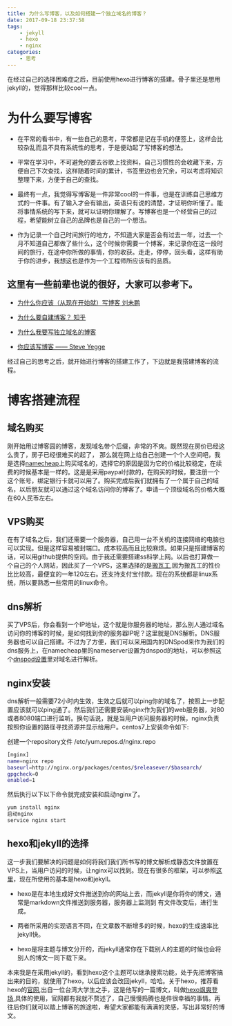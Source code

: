 ```yaml
---
title: 为什么写博客，以及如何搭建一个独立域名的博客？
date: 2017-09-18 23:37:58
tags: 
    - jekyll 
    - hexo 
    - nginx
categories: 
    - 思考
---
```


在经过自己的选择困难症之后，目前使用hexo进行博客的搭建。骨子里还是想用jekyll的，觉得那样比较cool一点。

# 为什么要写博客

* 在平常的看书中，有一些自己的思考，平常都是记在手机的便签上，这样会比较杂乱而且不具有系统性的思考，于是便动起了写博客的想法。

* 平常在学习中，不可避免的要去谷歌上找资料，自己习惯性的会收藏下来，方便自己下次查找，这样随着时间的累计，书签里边也会冗余，可以考虑将知识整理下来，方便于自己的查找。

* 最终有一点，我觉得写博客是一件非常cool的一件事，也是在训练自己思维方式的一件事。有了输入才会有输出，英语只有说的清楚，才证明你听懂了。能将事情系统的写下来，就可以证明你理解了。写博客也是一个经营自己的过程，希望能树立自己的品牌也是自己的一个想法。

* 作为记录一个自己时间旅行的地方，不知道大家是否会有过去一年，过去一个月不知道自己都做了些什么，这个时候你需要一个博客，来记录你在这一段时间的旅行，在途中你所做的事情，你的收获。走走，停停，回头看，这样有助于你的进步，我想这也是作为一个工程师所应该有的品质。

<!--more-->

## 这里有一些前辈也说的很好，大家可以参考下。

* [为什么你应该（从现在开始就）写博客 刘未鹏][liuweipeng]

* [为什么要自建博客？ 知乎][blogzhihu]

* [为什么我要写独立域名的博客][whyblog]

* [你应该写博客 —— Steve Yegge][blogsteve]

经过自己的思考之后，就开始进行博客的搭建工作了，下边就是我搭建博客的流程。

# 博客搭建流程

## 域名购买
     
刚开始用过博客园的博客，发现域名带个后缀，非常的不爽。既然现在房价已经这么贵了，房子已经很难买的起了， 那么就在网上给自己创建一个个人空间吧，我是选择[namecheap][namecheap]上购买域名的，选择它的原因是因为它的价格比较稳定，在续费的时候基本是一样的。这是是采用paypal付款的，在购买的时候，要注册一个这个账号，绑定银行卡就可以用了。购买完成后我们就拥有了一个属于自己的域名，以后朋友就可以通过这个域名访问你的博客了。申请一个顶级域名的价格大概在60人民币左右。

## VPS购买

在有了域名之后，我们还需要一个服务器，自己用一台不关机的连接网络的电脑也可以实现。但是这样容易被封端口。成本较高而且比较麻烦。如果只是搭建博客的话，可以用github提供的空间。由于我还需要搭建ss科学上网。以后也打算做一个自己的个人网站，因此买了一个VPS，这里选择的是[搬瓦工][banwagong],因为搬瓦工的性价比比较高，最便宜的一年120左右。还支持支付宝付款。现在的系统都是linux系统，所以要熟悉一些常用的linux命令。

## dns解析

买了VPS后，你会看到一个IP地址，这个就是你服务器的地址，那么别人通过域名访问你的博客的时候，是如何找到你的服务器IP呢？这里就是DNS解析。DNS服务器也可以自己搭建。不过为了方便，我们可以采用国内的DNSpod来作为我们的dns服务上，在namecheap里的nameserver设置为dnspod的地址，可以参照这个[dnspod设置][dns]里对域名进行解析。

## nginx安装

dns解析一般需要72小时内生效，生效之后就可以ping你的域名了，按照上一步配置应该就可以ping通了。然后我们还需要安装nginx作为我们的web服务器，对80或者8080端口进行监听。换句话说，就是当用户访问服务器的时候，nginx负责按照你设置的路径寻找资源并显示给用户。centos7上安装命令如下:

创建一个repository文件 /etc/yum.repos.d/nginx.repo

```bash
[nginx]
name=nginx repo
baseurl=http://nginx.org/packages/centos/$releasever/$basearch/
gpgcheck=0
enabled=1
```

然后执行以下以下命令就完成安装和启动nginx了。

```bash
yum install nginx
启动nginx
service nginx start
```

## hexo和jekyll的选择

这一步我们要解决的问题是如何将我们我们所书写的博文解析成静态文件放置在VPS上，当用户访问的时候，让nginx可以找到。现在有很多的框架，可以参照[这里][kuangjia]，现在所使用的基本是hexo和jekyll。

* hexo是在本地生成好文件推送到你的网站上去，而jekyll是你将你的博文，通常是markdown文件推送到服务器，服务器上监测到
有文件改变后，进行生成。

* 两者所采用的实现语言不同，在文章数不断增多的时候，hexo的生成速率比jekyll快。

* hexo是将主题与博文分开的，而jekyll通常你在下载别人的主题的时候也会将别人的博文一同下载下来。

本来我是在采用jekyll的，看到hexo这个主题可以继承搜索功能，处于先把博客搞出来的目的，就使用了hexo，以后应该会改回jekyll，哈哈。关于hexo，推荐看hexo的[官网][hexo],出自一位台湾大学生之手，这是他写的一篇博文，叫做[hexo飒爽登场][hexoshow],具体的使用，官网都有我就不赘述了，自己慢慢捣腾也是件很幸福的事情。再往后你们就可以踏上博客的旅途啦，希望大家都能有满满的灵感，写出非常好的博文。

[liuweipeng]:http://mindhacks.cn/2009/02/15/why-you-should-start-blogging-now/
[blogzhihu]:https://www.zhihu.com/question/19916345
[whyblog]:https://www.bennythink.com/reason-of-this-blog.html
[blogsteve]:https://www.logcg.com/archives/836.html
[namecheap]:https://www.namecheap.com/
[banwagong]:https://bandwagonhost.com/
[dns]: http://jingyan.baidu.com/article/76a7e409a7c837fc3b6e15e7.html
[kuangjia]:http://topspeedsnail.com/static-website-generators_or_tools/
[hexo]:https://hexo.io/zh-cn/index.html
[hexoshow]:https://zespia.tw/blog/2012/10/11/hexo-debut/
